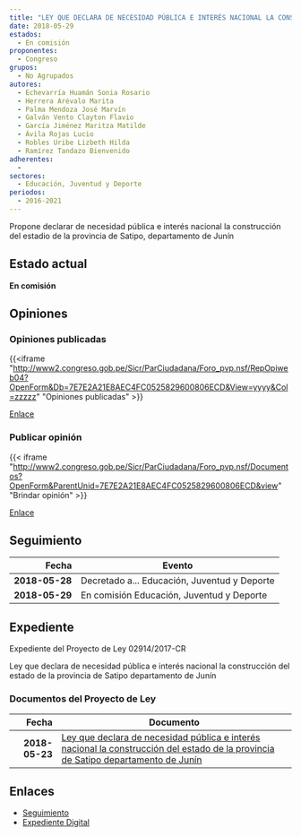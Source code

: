 ```yaml
---
title: "LEY QUE DECLARA DE NECESIDAD PÚBLICA E INTERÉS NACIONAL LA CONSTRUCCIÓN DEL ESTADIO DE LA PROVINCIA DE SATIPO, DEPARTAMENTO DE JUNÍN"
date: 2018-05-29
estados: 
  - En comisión
proponentes: 
  - Congreso
grupos: 
  - No Agrupados
autores: 
  - Echevarría Huamán Sonia Rosario
  - Herrera Arévalo Marita
  - Palma Mendoza José Marvín
  - Galván Vento Clayton Flavio
  - García Jiménez Maritza Matilde
  - Ávila Rojas Lucio
  - Robles Uribe Lizbeth Hilda
  - Ramírez Tandazo Bienvenido
adherentes: 
  - 
sectores: 
  - Educación, Juventud y Deporte
periodos: 
  - 2016-2021
---
```


Propone declarar de necesidad pública e interés nacional la construcción del estadio de la provincia de Satipo, departamento de Junín


## Estado actual

**En comisión**

## Opiniones

### Opiniones publicadas

{{<iframe "http://www2.congreso.gob.pe/Sicr/ParCiudadana/Foro_pvp.nsf/RepOpiweb04?OpenForm&Db=7E7E2A21E8AEC4FC0525829600806ECD&View=yyyy&Col=zzzzz" "Opiniones publicadas" >}}

[Enlace](http://www2.congreso.gob.pe/Sicr/ParCiudadana/Foro_pvp.nsf/RepOpiweb04?OpenForm&Db=7E7E2A21E8AEC4FC0525829600806ECD&View=yyyy&Col=zzzzz)
### Publicar opinión

{{< iframe "http://www2.congreso.gob.pe/Sicr/ParCiudadana/Foro_pvp.nsf/Documentos?OpenForm&ParentUnid=7E7E2A21E8AEC4FC0525829600806ECD&view" "Brindar opinión" >}}

[Enlace](http://www2.congreso.gob.pe/Sicr/ParCiudadana/Foro_pvp.nsf/Documentos?OpenForm&ParentUnid=7E7E2A21E8AEC4FC0525829600806ECD&view)

## Seguimiento

| Fecha | Evento |
|------:|--------|
| **2018-05-28** | Decretado a... Educación, Juventud y Deporte|
| **2018-05-29** | En comisión Educación, Juventud y Deporte|


## Expediente

Expediente del Proyecto de Ley 02914/2017-CR

Ley que declara de necesidad pública e interés nacional la construcción del estado de la provincia de Satipo departamento de Junín


### Documentos del Proyecto de Ley

| Fecha | Documento |
|------:|--------|
| **2018-05-23** | [Ley que declara de necesidad pública e interés nacional la construcción del estado de la provincia de Satipo departamento de Junín](http://www.leyes.congreso.gob.pe/Documentos/2016_2021/Proyectos_de_Ley_y_de_Resoluciones_Legislativas/PL0291420180523.pdf) |

## Enlaces 

- [Seguimiento](http://www2.congreso.gob.pe/Sicr/TraDocEstProc/CLProLey2016.nsf/f7fff46988ca05b1052578e100829cc7/da5b6da8e327077505258296007b204b?OpenDocument)
- [Expediente Digital](http://www2.congreso.gob.pe/Sicr/TraDocEstProc/CLProLey2016.nsf/f7fff46988ca05b1052578e100829cc7/da5b6da8e327077505258296007b204b?OpenDocument&Click=05257FB7005EB655.eb71d0cf91d8294e05256cdf006b5706/$Body/0.1C6C)
